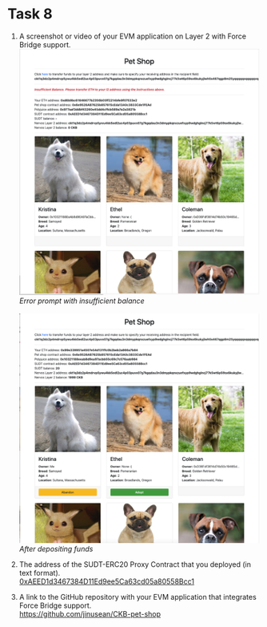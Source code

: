 # Task 8

1. A screenshot or video of your EVM application on Layer 2 with Force Bridge support.
![Insufficient balance](./images/insufficient.png)
*Error prompt with insufficient balance* <br/><br/>
![Sufficient balance](./images/sufficient.png)
*After depositing funds*


3. The address of the SUDT-ERC20 Proxy Contract that you deployed (in text format).  
[0xAEED1d3467384D11Ed9ee5Ca63cd05a80558Bcc1](./sudt-erc20-address.txt)


4. A link to the GitHub repository with your EVM application that integrates Force Bridge support.  
https://github.com/jinusean/CKB-pet-shop